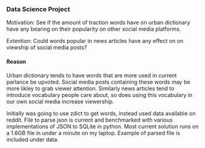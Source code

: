 ### Data Science Project
Motivation: See if the amount of traction words
have on urban dictionary have any bearing on their
popularity on other social media platforms. 

Extention: Could words popular in news articles have any
effect on on viewship of social media posts?

#### Reason
Urban dictionary tends to have words that are more used
in current parlance be upvoted. Social media posts containing
these words may be more likley to grab viewer attention.
Similarly news articles tend to introduce vocabulary people
care about, so does using this vocabulary in our own
social media increase viewership. 

Initially was going to use zdict to get words, instead
used data available on reddit. File to parse json is
current and benchmarked with various implementations 
of JSON to SQLite in python. Most current solution
runs on a 1.6GB file in under a minute on my laptop.
Example of parsed file is included under data.